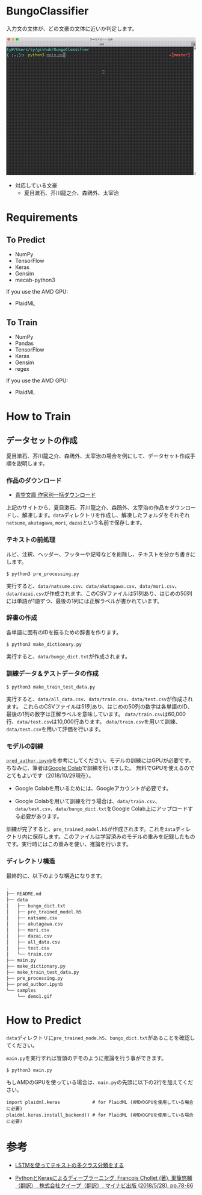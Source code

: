 # BungoClassifier

入力文の文体が、どの文豪の文体に近いか判定します。

![demo](./samples/demo1.gif)

- 対応している文豪
  - 夏目漱石、芥川龍之介、森鴎外、太宰治

# Requirements
## To Predict
- NumPy
- TensorFlow
- Keras
- Gensim
- mecab-python3

If you use the AMD GPU:
- PlaidML

## To Train
- NumPy
- Pandas
- TensorFlow
- Keras
- Gensim
- regex

If you use the AMD GPU:
- PlaidML



# How to Train


## データセットの作成
夏目漱石、芥川龍之介、森鴎外、太宰治の場合を例にして、データセット作成手順を説明します。

### 作品のダウンロード
- [青空文庫 作家別一括ダウンロード](http://keison.sakura.ne.jp/)

上記のサイトから、夏目漱石、芥川龍之介、森鴎外、太宰治の作品をダウンロードし、解凍します。`data`ディレクトリを作成し、解凍したフォルダをそれぞれ`natsume`, `akutagawa`, `mori`, `dazai`という名前で保存します。

### テキストの前処理
ルビ、注釈、ヘッダー、フッターや記号などを削除し、テキストを分かち書きにします。

```
$ python3 pre_processing.py
```

実行すると、`data/natsume.csv`、`data/akutagawa.csv`、`data/mori.csv`、`data/dazai.csv`が作成されます。このCSVファイルは51列あり、はじめの50列には単語が1語ずつ、最後の1列には正解ラベルが書かれています。

### 辞書の作成
各単語に固有のIDを振るための辞書を作ります。

```
$ python3 make_dictionary.py
```

実行すると、`data/bungo_dict.txt`が作成されます。

### 訓練データ＆テストデータの作成

```
$ python3 make_train_test_data.py
```

実行すると、`data/all_data.csv`、`data/train.csv`、`data/test.csv`が作成されます。
これらのCSVファイルは51列あり、はじめの50列の数字は各単語のID、最後の1列の数字は正解ラベルを意味しています。
`data/train.csv`は60,000行、`data/test.csv`は10,000行あります。
`data/train.csv`を用いて訓練、`data/test.csv`を用いて評価を行います。

### モデルの訓練
[`pred_author.ipynb`](https://github.com/9sako6/BungoClassifier/blob/master/pred_author.ipynb)を参考にしてください。モデルの訓練にはGPUが必要です。
ちなみに、筆者は[Google Colab](https://colab.research.google.com/)で訓練を行いました。
無料でGPUを使えるのでとてもよいです（2018/10/29現在）。

- Google Colabを用いるためには、Googleアカウントが必要です。

- Google Colabを用いて訓練を行う場合は、`data/train.csv`、`data/test.csv`、`data/bungo_dict.txt`をGoogle Colab上にアップロードする必要があります。


訓練が完了すると、`pre_trained_model.h5`が作成されます。これを`data`ディレクトリ内に保存します。このファイルは学習済みのモデルの重みを記録したものです。実行時にはこの重みを使い、推論を行います。

### ディレクトリ構造
最終的に、以下のような構造になります。

```
.
├── README.md
├── data
│   ├── bungo_dict.txt
│   ├── pre_trained_model.h5
│   ├── natsume.csv
│   ├── akutagawa.csv
│   ├── mori.csv
│   ├── dazai.csv
│   ├── all_data.csv
│   ├── test.csv
│   └── train.csv
├── main.py
├── make_dictionary.py
├── make_train_test_data.py
├── pre_processing.py
├── pred_author.ipynb
└── samples
    └── demo1.gif
```

# How to Predict

`data`ディレクトリに`pre_trained_mode.h5`、`bungo_dict.txt`があることを確認してください。

`main.py`を実行すれば冒頭のデモのように推論を行う事ができます。

```
$ python3 main.py
```

もしAMDのGPUを使っている場合は、`main.py`の先頭に以下の2行を加えてください。

```
import plaidml.keras            # for PlaidML (AMDのGPUを使用している場合に必要)
plaidml.keras.install_backend() # for PlaidML (AMDのGPUを使用している場合に必要)
```


# 参考
- [LSTMを使ってテキストの多クラス分類をする](https://blog.codingecho.com/2018/03/25/lstm%E3%82%92%E4%BD%BF%E3%81%A3%E3%81%A6%E3%83%86%E3%82%AD%E3%82%B9%E3%83%88%E3%81%AE%E5%A4%9A%E3%82%AF%E3%83%A9%E3%82%B9%E5%88%86%E9%A1%9E%E3%82%92%E3%81%99%E3%82%8B/)

- [PythonとKerasによるディープラーニング. Francois Chollet (著), 巣籠悠輔（翻訳）, 株式会社クイープ（翻訳）. マイナビ出版 (2018/5/28). pp.78-86 ](https://www.amazon.co.jp/Python%E3%81%A8Keras%E3%81%AB%E3%82%88%E3%82%8B%E3%83%87%E3%82%A3%E3%83%BC%E3%83%97%E3%83%A9%E3%83%BC%E3%83%8B%E3%83%B3%E3%82%B0-Francois-Chollet-ebook/dp/B07D498RJK)
